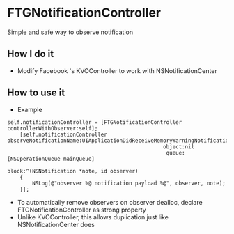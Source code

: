 FTGNotificationController
=========
Simple and safe way to observe notification

How I do it
--
- Modify Facebook 's KVOController to work with NSNotificationCenter

How to use it
--
- Example
```
self.notificationController = [FTGNotificationController controllerWithObserver:self];
    [self.notificationController observeNotificationName:UIApplicationDidReceiveMemoryWarningNotification
                                                  object:nil
                                                   queue:[NSOperationQueue mainQueue]
                                                   block:^(NSNotification *note, id observer)
    {
        NSLog(@"observer %@ notification payload %@", observer, note);
    }];
```
- To automatically remove observers on observer dealloc, declare FTGNotificationController as strong property
- Unlike KVOController, this allows duplication just like NSNotificationCenter does
